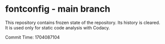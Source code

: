 # fontconfig - main branch

This repository contains frozen state of the repository.
Its history is cleared. It is used only for static code
analysis with Codacy.

Commit Time: 1704087104